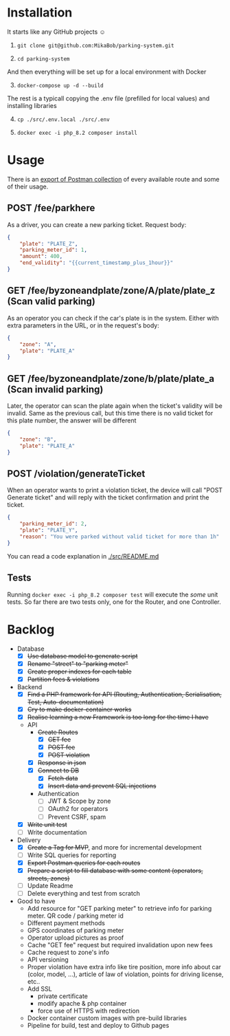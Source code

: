 # Installation

It starts like any GitHub projects :relaxed:

1. `git clone git@github.com:MikaBob/parking-system.git`

2. `cd parking-system`

And then everything will be set up for a local environment with Docker

3. `docker-compose up -d --build`

The rest is a typicall copying the .env file (prefilled for local values) and installing libraries

4. `cp ./src/.env.local ./src/.env`

5. `docker exec -i php_8.2 composer install`

# Usage

There is an [export of Postman collection](https://github.com/MikaBob/parking-system/tree/main/parking-system.postman_collection.json)  of every available route and some of their usage.


## POST /fee/parkhere

As a driver, you can create a new parking ticket. Request body:

```JSON
{
    "plate": "PLATE_Z",
    "parking_meter_id": 1,
    "amount": 400,
    "end_validity": "{{current_timestamp_plus_1hour}}"
}
```

## GET /fee/byzoneandplate/zone/A/plate/plate_z (Scan valid parking)

As an operator you can check if the car's plate is in the system. Either with extra parameters in the URL, or in the request's body:

```JSON
{
    "zone": "A",
    "plate": "PLATE_A"
}
```

## GET /fee/byzoneandplate/zone/b/plate/plate_a (Scan invalid parking)

Later, the operator can scan the plate again when the ticket's validity will be invalid. Same as the previous call, but this time there is no valid ticket for this plate number, the answer will be different

```JSON
{
    "zone": "B",
    "plate": "PLATE_A"
}
```

## POST /violation/generateTicket

When an operator wants to print a violation ticket, the device will call "POST Generate ticket" and will reply with the ticket confirmation and print the ticket.

```JSON
{
    "parking_meter_id": 2,
    "plate": "PLATE_Y",
    "reason": "You were parked without valid ticket for more than 1h"
}
```

You can read a code explanation in [./src/README.md](https://github.com/MikaBob/parking-system/tree/main/src/README.md)

## Tests

Running `docker exec -i php_8.2 composer test` will execute the *some* unit tests. So far there are two tests only, one for the Router, and one Controller.

# Backlog

- Database
    - [x] ~~Use database model to generate script~~
    - [x] ~~Rename "street" to "parking meter"~~
    - [x] ~~Create proper indexes for each table~~
    - [x] ~~Partition fees & violations~~

- Backend
    - [x] ~~Find a PHP framework for API (Routing, Authentication, Serialisation, Test, Auto-documentation)~~
    - [x] ~~Cry to make docker-container works~~
    - [x] ~~Realise learning a new Framework is too long for the time I have~~
    - API
        - ~~Create Routes~~
            - [x] ~~GET fee~~
            - [x] ~~POST fee~~
            - [x] ~~POST violation~~
        - [x] ~~Response in json~~
        - [x] ~~Connect to DB~~
            - [x] ~~Fetch data~~
            - [x] ~~Insert data and prevent SQL injections~~
        - Authentication
            - [ ] JWT & Scope by zone
            - [ ] OAuth2 for operators
            - [ ] Prevent CSRF, spam
    - [x] ~~Write unit test~~
    - [ ] Write documentation

- Delivery
    - [x] ~~Create a Tag for MVP~~, and more for incremental development
    - [ ] Write SQL queries for reporting
    - [x] ~~Export Postman queries for each routes~~
    - [x] ~~Prepare a script to fill database with some content (operators, streets, zones)~~
    - [ ] Update Readme
    - [ ] Delete everything and test from scratch

- Good to have
    - Add resource for "GET parking meter" to retrieve info for parking meter. QR code / parking meter id
    - Different payment methods
    - GPS coordinates of parking meter
    - Operator upload pictures as proof
    - Cache "GET fee" request but required invalidation upon new fees
    - Cache request to zone's info
    - API versioning
    - Proper violation have extra info like tire position, more info about car (color, model, ...), article of law of violation, points for driving license, etc..
    - Add SSL 
        - private certificate
        - modify apache & php container
        - force use of HTTPS with redirection
    - Docker container custom images with pre-build libraries
    - Pipeline for build, test and deploy to Github pages